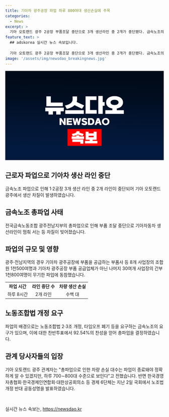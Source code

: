 ```yaml
---
title: 기아차 광주공장 파업 하루 800여대 생산손실에 주목
categories:
  - News
excerpt: >
  기아 오토랜드 광주 2공장 부품조달 중단으로 3개 생산라인 중 2개가 중단됐다. 금속노조의 총파업으로 인해 채용 차질이 발생 중이며, 조합원 1천500명이 참가한 파업대회가 열렸다. 92.54%의 찬성으로 전국금속노동조합 광주전남지부는 총파업을 결정했다. 파업의 영향으로 기아차 1·2공장의 총 3개 생산라인 중 2개 라인이 중단되고, 수백대의 차량 생산에 손실이 예상된다. 노동조합법 개정안에 대한 논란도 이어지고 있으며, 경제 6단체는 입법 반대를 선언하며 갈등이 계속되고 있다.
feature_text: >
  ## adskorea 실시간 뉴스 속보입니다.

  기아 오토랜드 광주 2공장 부품조달 중단으로 3개 생산라인 중 2개가 중단됐다. 금속노조의 총파업으로 인해 채용 차질이 발생 중이며, 조합원 1천500명이 참가한 파업대회가 열렸다. 92.54%의 찬성으로 전국금속노동조합 광주전남지부는 총파업을 결정했다. 파업의 영향으로 기아차 1·2공장의 총 3개 생산라인 중 2개 라인이 중단되고, 수백대의 차량 생산에 손실이 예상된다. 노동조합법 개정안에 대한 논란도 이어지고 있으며, 경제 6단체는 입법 반대를 선언하며 갈등이 계속되고 있다.
image: '/assets/img/newsdao_breakingnews.jpg'
---
```


<p><img src="/assets/img/newsdao_breakingnews.jpg" alt="adskorea 속보" /></p>

<h2 data-ke-size="size26">근로자 파업으로 기아차 생산 라인 중단</h2>

<p data-ke-size="size16">금속노조 파업으로 인해 1·2공장 3개 생산 라인 중 2개 라인이 중단되어 기아 오토랜드 광주에서 생산 차질이 발생하였습니다.</p>

<h2 data-ke-size="size24">금속노조 총파업 사태</h2>

<p data-ke-size="size16">전국금속노동조합 광주전남지부의 총파업으로 인해 부품 조달 중단으로 기아자동차 생산라인이 멈춰 서는 등 차질이 빚어졌습니다.</p>

<h2 data-ke-size="size24">파업의 규모 및 영향</h2>

<p data-ke-size="size16">광주·전남지역의 경우 기아차 광주공장에 부품을 공급하는 부품사 등 8개 사업장의 조합원 1천500여명과 기아차 광주공장 부품 공급업체가 아닌 나머지 30여개 사업장의 간부 1천800여명이 무기한 파업에 동참했습니다.</p>

<table>
  <tr>
    <td style="text-align: center; height: 17px;"><b>파업 시간</b></td>
    <td style="text-align: center; height: 17px;"><b>라인 중단 수</b></td>
    <td style="text-align: center; height: 17px;"><b>차량 생산 손실</b></td>
  </tr>
  <tr>
    <td style="text-align: center; height: 17px;">하루 8시간</td>
    <td style="text-align: center; height: 17px;">2개 라인</td>
    <td style="text-align: center; height: 17px;">수백 대</td>
  </tr>
</table>

<h2 data-ke-size="size24">노동조합법 개정 요구</h2>

<p data-ke-size="size16">파업의 배경으로는 노동조합법 2·3조 개정, 타임오프 폐기 등을 요구하는 금속노조의 요구가 있으며, 이에 대한 찬반투표에서 92.54%의 찬성을 얻어 총파업을 결정하였습니다.</p>

<h2 data-ke-size="size24">관계 당사자들의 입장</h2>

<p data-ke-size="size16">기아 오토랜드 광주 관계자는 "총파업으로 인한 차량 손실 대수는 파업이 종료돼야 정확하게 알 수 있겠지만, 하루 700∼800대 수준으로 보인다"고 전했습니다. 반면 한국경영자총협회·한국경제인연합회·대한상공회의소 등 경제 6단체는 지난 2일 국회에서 노조법 개정 반대 공동성명을 발표하였습니다.</p>

<p data-ke-size="size16">&nbsp;</p>
실시간 뉴스 속보는, <a href="https://newsdao.kr" rel="dofollow">https://newsdao.kr</a>


